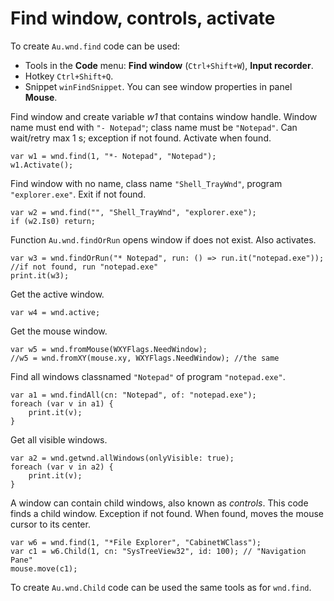 # Find window, controls, activate

To create `Au.wnd.find` code can be used:

- Tools in the **Code** menu: **Find window** (`Ctrl+Shift+W`), **Input recorder**.
- Hotkey `Ctrl+Shift+Q`.
- Snippet `winFindSnippet`. You can see window properties in panel **Mouse**.

Find window and create variable *w1* that contains window handle. Window name must end with `"- Notepad"`; class name must be `"Notepad"`. Can wait/retry max 1 s; exception if not found. Activate when found.

```
var w1 = wnd.find(1, "*- Notepad", "Notepad");
w1.Activate();
```

Find window with no name, class name `"Shell_TrayWnd"`, program `"explorer.exe"`. Exit if not found.

```
var w2 = wnd.find("", "Shell_TrayWnd", "explorer.exe");
if (w2.Is0) return;
```

Function `Au.wnd.findOrRun` opens window if does not exist. Also activates.

```
var w3 = wnd.findOrRun("* Notepad", run: () => run.it("notepad.exe")); //if not found, run "notepad.exe"
print.it(w3);
```

Get the active window.

```
var w4 = wnd.active;
```

Get the mouse window.

```
var w5 = wnd.fromMouse(WXYFlags.NeedWindow);
//w5 = wnd.fromXY(mouse.xy, WXYFlags.NeedWindow); //the same
```

Find all windows classnamed `"Notepad"` of program `"notepad.exe"`.

```
var a1 = wnd.findAll(cn: "Notepad", of: "notepad.exe");
foreach (var v in a1) {
	print.it(v);
}
```

Get all visible windows.

```
var a2 = wnd.getwnd.allWindows(onlyVisible: true);
foreach (var v in a2) {
	print.it(v);
}
```

A window can contain child windows, also known as *controls*. This code finds a child window. Exception if not found. When found, moves the mouse cursor to its center.

```
var w6 = wnd.find(1, "*File Explorer", "CabinetWClass");
var c1 = w6.Child(1, cn: "SysTreeView32", id: 100); // "Navigation Pane"
mouse.move(c1);
```

To create `Au.wnd.Child` code can be used the same tools as for `wnd.find`.